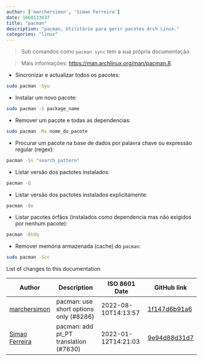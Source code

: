 ```yaml
---
author: ['marchersimon', 'Simao Ferreira']
date: 1660133637
title: "pacman"
description: "pacman, Utilitário para gerir pacotes Arch Linux."
categories: "linux"
---
```

> Sub comandos como `pacman sync` tem a sua própria documentação.

> Mais informações: <https://man.archlinux.org/man/pacman.8>.

- Sincronizar e actualizar todos os pacotes:

```bash
sudo pacman -Syu
```

- Instalar um novo pacote:

```bash
sudo pacman -S package_name
```

- Remover um pacote e todas as dependencias:

```bash
sudo pacman -Rs nome_do_pacote
```

- Procurar um pacote na base de dados por palavra chave ou expressão regular (regex):

```bash
pacman -Ss "search_pattern"
```

- Listar versão dos pactotes instalados:

```bash
pacman -Q
```

- Listar versão dos pactotes instalados explicitamente:

```bash
pacman -Qe
```

- Listar pacotes órfãos (instalados como dependencia mas não exigidos por nenhum pacote):

```bash
pacman -Qtdq
```

- Remover memória armazenada (cache) do `pacman`:

```bash
sudo pacman -Scc
```
List of changes to this documentation


Author | Description | ISO 8601 Date | GitHub link
------|-----|-----|-----
[marchersimon](mailto:50295997+marchersimon@users.noreply.github.com) | pacman: use short options only (#8286) | 2022-08-10T14:13:57 | [1f147d6b91a6](https://github.com/tldr-pages/tldr/commit/1f147d6b91a67044e5f60817a0355d2acd40bb88)
[Simao Ferreira](mailto:24299428+simao-ferreira@users.noreply.github.com) | pacman: add pt_PT translation (#7630) | 2022-01-12T14:21:03 | [9e94d88d31d7](https://github.com/tldr-pages/tldr/commit/9e94d88d31d7c609fa13f15284094e21c93e0132)

